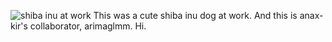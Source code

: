 ![shiba inu at work](https://i.pinimg.com/236x/c0/6e/d7/c06ed7dc5d224f27ccf73e56c9dfc3c1--hard-at-work-help-me.jpg)
This was a cute shiba inu dog at work. And this is anax-kir's collaborator, arimaglmm. Hi.

